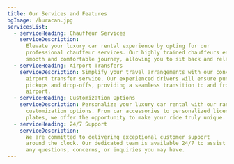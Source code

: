 ```yaml
---
title: Our Services and Features
bgImage: /huracan.jpg
servicesList:
  - serviceHeading: Chauffeur Services
    serviceDescription:
      Elevate your luxury car rental experience by opting for our
      professional chauffeur services. Our highly trained chauffeurs ensure a
      smooth and comfortable journey, allowing you to sit back and relax.
  - serviceHeading: Airport Transfers
    serviceDescription: Simplify your travel arrangements with our convenient
      airport transfer service. Our experienced drivers will ensure punctual
      pickups and drop-offs, providing a seamless transition to and from the
      airport.
  - serviceHeading: Customization Options
    serviceDescription: Personalize your luxury car rental with our range of
      customization options. From car accessories to personalized license
      plates, we offer the opportunity to make your ride truly unique.
  - serviceHeading: 24/7 Support
    serviceDescription:
      We are committed to delivering exceptional customer support
      around the clock. Our dedicated team is available 24/7 to assist you with
      any questions, concerns, or inquiries you may have.
---
```

